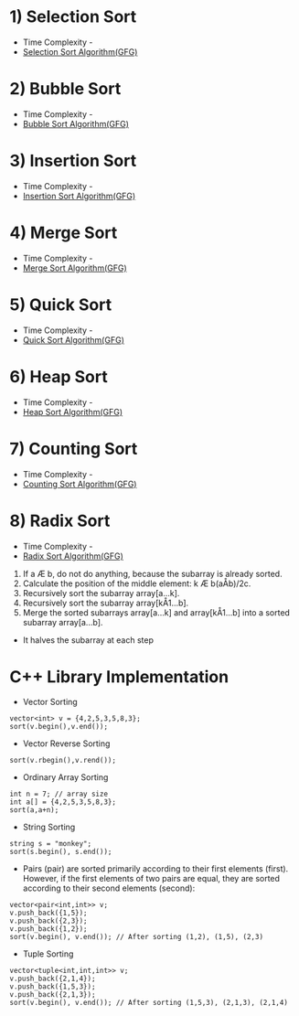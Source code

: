 # 1) Selection Sort

- Time Complexity -
- <a href="https://www.geeksforgeeks.org/selection-sort-algorithm-2/" target="_blank">Selection Sort Algorithm(GFG)</a>

# 2) Bubble Sort

- Time Complexity -
- <a href="https://www.geeksforgeeks.org/bubble-sort-algorithm/" target="_blank">Bubble Sort Algorithm(GFG)</a>

# 3) Insertion Sort

- Time Complexity -
- <a href="https://www.geeksforgeeks.org/insertion-sort-algorithm/" target="_blank">Insertion Sort Algorithm(GFG)</a>

# 4) Merge Sort

- Time Complexity -
- <a href="https://www.geeksforgeeks.org/merge-sort/" target="_blank">Merge Sort Algorithm(GFG)</a>

# 5) Quick Sort

- Time Complexity -
- <a href="https://www.geeksforgeeks.org/quick-sort-algorithm/" target="_blank">Quick Sort Algorithm(GFG)</a>

# 6) Heap Sort

- Time Complexity -
- <a href="https://www.geeksforgeeks.org/heap-sort/" target="_blank">Heap Sort Algorithm(GFG)</a>

# 7) Counting Sort

- Time Complexity -
- <a href="https://www.geeksforgeeks.org/counting-sort/" target="_blank">Counting Sort Algorithm(GFG)</a>

# 8) Radix Sort

- Time Complexity -
- <a href="https://www.geeksforgeeks.org/radix-sort/" target="_blank">Radix Sort Algorithm(GFG)</a>

1. If a Æ b, do not do anything, because the subarray is already sorted.
2. Calculate the position of the middle element: k Æ b(aÅb)/2c.
3. Recursively sort the subarray array[a...k].
4. Recursively sort the subarray array[kÅ1...b].
5. Merge the sorted subarrays array[a...k] and array[kÅ1...b] into a sorted subarray array[a...b].

- It halves the subarray at each step

# C++ Library Implementation

- Vector Sorting

```
vector<int> v = {4,2,5,3,5,8,3};
sort(v.begin(),v.end());
```

- Vector Reverse Sorting

```
sort(v.rbegin(),v.rend());
```

- Ordinary Array Sorting

```
int n = 7; // array size
int a[] = {4,2,5,3,5,8,3};
sort(a,a+n);
```

- String Sorting

```
string s = "monkey";
sort(s.begin(), s.end());
```

- Pairs (pair) are sorted primarily according to their first elements (first). However, if the first elements of two pairs are equal, they are sorted according to their second elements (second):

```
vector<pair<int,int>> v;
v.push_back({1,5});
v.push_back({2,3});
v.push_back({1,2});
sort(v.begin(), v.end()); // After sorting (1,2), (1,5), (2,3)
```

- Tuple Sorting

```
vector<tuple<int,int,int>> v;
v.push_back({2,1,4});
v.push_back({1,5,3});
v.push_back({2,1,3});
sort(v.begin(), v.end()); // After sorting (1,5,3), (2,1,3), (2,1,4)
```
